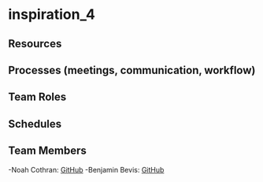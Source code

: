 # inspiration_4

## Resources

## Processes (meetings, communication, workflow)

## Team Roles

## Schedules

## Team Members
-Noah Cothran: [GitHub](https://github.com/NoahCothran)
-Benjamin Bevis: [GitHub](https://github.com/bbevis6196)
